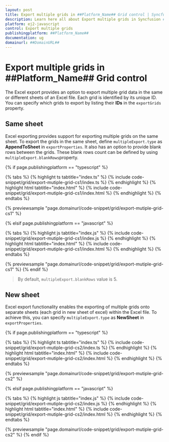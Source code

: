 ```yaml
---
layout: post
title: Export multiple grids in ##Platform_Name## Grid control | Syncfusion
description: Learn here all about Export multiple grids in Syncfusion ##Platform_Name## Grid control of Syncfusion Essential JS 2 and more.
platform: ej2-javascript
control: Export multiple grids 
publishingplatform: ##Platform_Name##
documentation: ug
domainurl: ##DomainURL##
---
```


# Export multiple grids in ##Platform_Name## Grid control

The Excel export provides an option to export multiple grid data in the same or different sheets of an Excel file. Each grid is identified by its unique ID. You can specify which grids to export by listing their **IDs** in the `exportGrids` property.

## Same sheet

Excel exporting provides support for exporting multiple grids on the same sheet. To export the grids in the same sheet, define `multipleExport.type` as **AppendToSheet** in `exportProperties`. It also has an option to provide blank rows between the grids. These blank rows count can be defined by using `multipleExport.blankRows`property.

{% if page.publishingplatform == "typescript" %}

 {% tabs %}
{% highlight ts tabtitle="index.ts" %}
{% include code-snippet/grid/export-mutiple-grid-cs1/index.ts %}
{% endhighlight %}
{% highlight html tabtitle="index.html" %}
{% include code-snippet/grid/export-mutiple-grid-cs1/index.html %}
{% endhighlight %}
{% endtabs %}
        
{% previewsample "page.domainurl/code-snippet/grid/export-mutiple-grid-cs1" %}

{% elsif page.publishingplatform == "javascript" %}

{% tabs %}
{% highlight js tabtitle="index.js" %}
{% include code-snippet/grid/export-mutiple-grid-cs1/index.js %}
{% endhighlight %}
{% highlight html tabtitle="index.html" %}
{% include code-snippet/grid/export-mutiple-grid-cs1/index.html %}
{% endhighlight %}
{% endtabs %}

{% previewsample "page.domainurl/code-snippet/grid/export-mutiple-grid-cs1" %}
{% endif %}

>By default, `multipleExport.blankRows` value is 5.

## New sheet

Excel export functionality enables the exporting of multiple grids onto separate sheets (each grid in new sheet of excel) within the Excel file. To achieve this, you can specify `multipleExport.type` as **NewSheet** in `exportProperties`.

{% if page.publishingplatform == "typescript" %}

 {% tabs %}
{% highlight ts tabtitle="index.ts" %}
{% include code-snippet/grid/export-mutiple-grid-cs2/index.ts %}
{% endhighlight %}
{% highlight html tabtitle="index.html" %}
{% include code-snippet/grid/export-mutiple-grid-cs2/index.html %}
{% endhighlight %}
{% endtabs %}
        
{% previewsample "page.domainurl/code-snippet/grid/export-mutiple-grid-cs2" %}

{% elsif page.publishingplatform == "javascript" %}

{% tabs %}
{% highlight js tabtitle="index.js" %}
{% include code-snippet/grid/export-mutiple-grid-cs2/index.js %}
{% endhighlight %}
{% highlight html tabtitle="index.html" %}
{% include code-snippet/grid/export-mutiple-grid-cs2/index.html %}
{% endhighlight %}
{% endtabs %}

{% previewsample "page.domainurl/code-snippet/grid/export-mutiple-grid-cs2" %}
{% endif %}